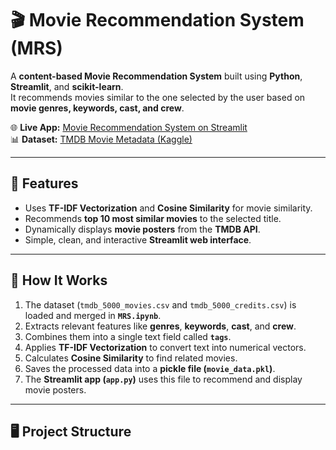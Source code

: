# 🎬 Movie Recommendation System (MRS)

A **content-based Movie Recommendation System** built using **Python**, **Streamlit**, and **scikit-learn**.  
It recommends movies similar to the one selected by the user based on **movie genres, keywords, cast, and crew**.

🌐 **Live App:** [Movie Recommendation System on Streamlit](https://movie-recommender-system-tqugu9tqfxabyhv5p4kpmj.streamlit.app/)  
📊 **Dataset:** [TMDB Movie Metadata (Kaggle)](https://www.kaggle.com/datasets/tmdb/tmdb-movie-metadata)

---

## 🚀 Features

- Uses **TF-IDF Vectorization** and **Cosine Similarity** for movie similarity.
- Recommends **top 10 most similar movies** to the selected title.
- Dynamically displays **movie posters** from the **TMDB API**.
- Simple, clean, and interactive **Streamlit web interface**.

---

## 🧠 How It Works

1. The dataset (`tmdb_5000_movies.csv` and `tmdb_5000_credits.csv`) is loaded and merged in **`MRS.ipynb`**.
2. Extracts relevant features like **genres**, **keywords**, **cast**, and **crew**.
3. Combines them into a single text field called **`tags`**.
4. Applies **TF-IDF Vectorization** to convert text into numerical vectors.
5. Calculates **Cosine Similarity** to find related movies.
6. Saves the processed data into a **pickle file (`movie_data.pkl`)**.
7. The **Streamlit app (`app.py`)** uses this file to recommend and display movie posters.

---

## 🖥️ Project Structure

